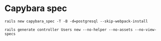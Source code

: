 # Capybara spec

    rails new capybara_spec -T -B -d=postgresql --skip-webpack-install
    
    rails generate controller Users new --no-helper --no-assets --no-view-specs
    
    